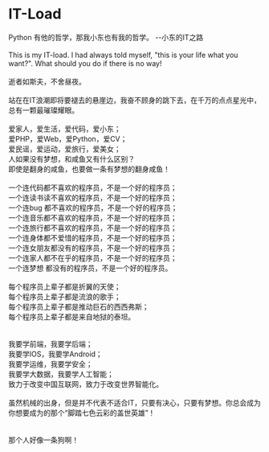 # IT-Load
Python 有他的哲学，那我小东也有我的哲学。            --小东的IT之路<br />
<br />
This is my IT-load. I had always told myself, "this is your life what you want?". What should you do if there is no way!<br />
<br />
逝者如斯夫，不舍昼夜。<br />
<br />
站在在IT浪潮即将要褪去的悬崖边，我奋不顾身的跳下去，在千万的点点星光中，总有一颗最璀璨耀眼。<br />
<br />
爱家人，爱生活，爱代码，爱小东；<br />
爱PHP，爱Web，爱Python，爱CV；<br />
爱民谣，爱运动，爱旅行，爱美女；<br />
人如果没有梦想，和咸鱼又有什么区别？<br />
即使是翻身的咸鱼，也要做一条有梦想的翻身咸鱼！<br />
<br />
一个连代码都不喜欢的程序员，不是一个好的程序员；<br />
一个连读书读不喜欢的程序员，不是一个好的程序员；<br />
一个连bug 都不喜欢的程序员，不是一个好的程序员；<br />
一个连音乐都不喜欢的程序员，不是一个好的程序员；<br />
一个连旅行都不喜欢的程序员，不是一个好的程序员；<br />
一个连身体都不爱惜的程序员，不是一个好的程序员；<br />
一个连女朋友都没有的程序员，不是一个好的程序员；<br />
一个连家人都不在乎的程序员，不是一个好的程序员；<br />
一个连梦想  都没有的程序员，不是一个好的程序员。<br />
<br />
每个程序员上辈子都是折翼的天使；<br />
每个程序员上辈子都是流浪的歌手；<br />
每个程序员上辈子都是推动巨石的西西弗斯；<br />
每个程序员上辈子都是来自地狱的泰坦。<br />
<br />
<br />
我要学前端，我要学后端；<br />
我要学IOS，我要学Android；<br />
我要学运维，我要学安全；<br />
我要学大数据，我要学人工智能；<br />
致力于改变中国互联网，致力于改变世界智能化。<br />
<br />
虽然机械的出身，但是并不代表不适合IT，只要有决心，只要有梦想。你总会成为你想要成为的那个“脚踏七色云彩的盖世英雄”！<br />
<br />
<br />
那个人好像一条狗啊！<br />
